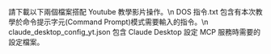 請下載以下兩個檔案搭配 Youtube 教學影片操作。\n
DOS 指令.txt 包含有本次教學於命令提示字元(Command Prompt)模式需要輸入的指令。\n
claude_desktop_config_yt.json 包含 Claude Desktop 設定 MCP 服務時需要的設定檔案。
